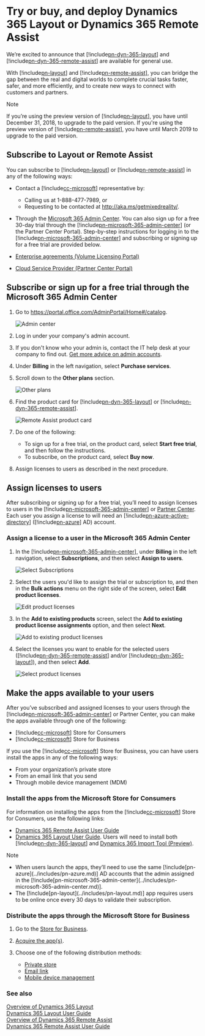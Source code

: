 # Try or buy, and deploy Dynamics 365 Layout or Dynamics 365 Remote Assist

We’re excited to announce that [!include[pn-dyn-365-layout](../includes/pn-dyn-365-layout.md)] and [!include[pn-dyn-365-remote-assist](../includes/pn-dyn-365-remote-assist.md)] are available for general use.

With [!include[pn-layout](../includes/pn-layout.md)] and [!include[pn-remote-assist](../includes/pn-remote-assist.md)], you can bridge the gap between the real and digital worlds to complete crucial tasks faster, safer, and more efficiently, and to create new ways to connect with customers and partners.

> [!NOTE]
> If you’re using the preview version of [!include[pn-layout](../includes/pn-layout.md)], you have until December 31, 2018, to upgrade to the paid version. If you're using the preview version of [!include[pn-remote-assist](../includes/pn-remote-assist.md)], you have until March 2019 to upgrade to the paid version.

## Subscribe to Layout or Remote Assist

You can subscribe to [!include[pn-layout](../includes/pn-layout.md)] or [!include[pn-remote-assist](../includes/pn-remote-assist.md)] in any of the following ways:

-   Contact a [!include[cc-microsoft](../includes/cc-microsoft.md)] representative by: 
    - Calling us at 1-888-477-7989, or
    - Requesting to be contacted at http://aka.ms/getmixedreality/.
    
-   Through the [Microsoft 365 Admin Center](https://portal.office.com/AdminPortal/Home#/catalog). You can also sign up for a free 30-day trial through the [!include[pn-microsoft-365-admin-center](../includes/pn-microsoft-365-admin-center.md)] (or the Partner Center Portal). Step-by-step instructions for logging in to the [!include[pn-microsoft-365-admin-center](../includes/pn-microsoft-365-admin-center.md)] and subscribing or signing up for a free trial are provided below.

-   [Enterprise agreements (Volume Licensing Portal)](https://www.microsoft.com/licensing/servicecenter/default.aspx)

-   [Cloud Service Provider (Partner Center Portal)](https://partner.microsoft.com/en-us/cloud-solution-provider/csp-partner)

## Subscribe or sign up for a free trial through the Microsoft 365 Admin Center

1. Go to https://portal.office.com/AdminPortal/Home#/catalog.

   ![Admin center](../media/AdminCenter.png "Admin Center")

2. Log in under your company's admin account.

3. If you don't know who your admin is, contact the IT help desk at your company to find out. [Get more advice on admin accounts](https://support.office.com/en-us/article/office-365-admin-overview-c7228a3e-061f-4575-b1ef-adf1d1669870?ui=en-US&rs=en-US&ad=US).

4. Under **Billing** in the left navigation, select **Purchase services**.
   
5. Scroll down to the **Other plans** section.

   ![Other plans](../media/OtherPlans.PNG "Select Other plans")
   
6. Find the product card for [!include[pn-dyn-365-layout](../includes/pn-dyn-365-layout.md)] or [!include[pn-dyn-365-remote-assist](../includes/pn-dyn-365-remote-assist.md)].

   ![Remote Assist product card](../media/ProductCard.PNG "Find Remote Assist product card")
   
7. Do one of the following:
   - To sign up for a free trial, on the product card, select **Start free trial**, and then follow the instructions.
   - To subscribe, on the product card, select **Buy now**. 
   
8. Assign licenses to users as described in the next procedure.

## Assign licenses to users

After subscribing or signing up for a free trial, you’ll need to assign licenses to users in the [!include[pn-microsoft-365-admin-center](../includes/pn-microsoft-365-admin-center.md)] or [Partner Center](https://partner.microsoft.com/en-us/cloud-solution-provider/csp-partner). Each user you
assign a license to will need an [!include[pn-azure-active-directory](../includes/pn-azure-active-directory.md)] ([!include[pn-azure](../includes/pn-azure.md)] AD) account.

### Assign a license to a user in the Microsoft 365 Admin Center

1. In the [!include[pn-microsoft-365-admin-center](../includes/pn-microsoft-365-admin-center.md)], under **Billing** in the left navigation, select **Subscriptions**, and then select **Assign to users**.

   ![Select Subscriptions](../media/AssignUsers.PNG "Select Subscriptions")
   
2. Select the users you'd like to assign the trial or subscription to, and then in the **Bulk actions** menu on the right side of the screen, select **Edit product licenses**. 

   ![Edit product licenses](../media/EditLicenses.PNG "Edit product licenses")
   
3. In the **Add to existing products** screen, select the **Add to existing product license assignments** option, and then select **Next**.

   ![Add to existing product licenses](../media/AddProductLicenses.png "Add to existing product licenses")
   
4. Select the licenses you want to enable for the selected users ([!include[pn-dyn-365-remote-assist](../includes/pn-dyn-365-remote-assist.md)] and/or [!include[pn-dyn-365-layout](../includes/pn-dyn-365-layout.md)]), and then select **Add**.

   ![Select product licenses](../media/SelectLicenses.PNG "Select product licenses")

## Make the apps available to your users

After you’ve subscribed and assigned licenses to your users through the [!include[pn-microsoft-365-admin-center](../includes/pn-microsoft-365-admin-center.md)] or Partner Center, you can make the apps available through one of
the following:

-   [!include[cc-microsoft](../includes/cc-microsoft.md)] Store for Consumers
-   [!include[cc-microsoft](../includes/cc-microsoft.md)] Store for Business

If you use the [!include[cc-microsoft](../includes/cc-microsoft.md)] Store for Business, you can have users install the apps
in any of the following ways:

-   From your organization’s private store
-   From an email link that you send
-   Through mobile device management (MDM)

### Install the apps from the Microsoft Store for Consumers

For information on installing the apps from the [!include[cc-microsoft](../includes/cc-microsoft.md)] Store for Consumers,
use the following links:

-   [Dynamics 365 Remote Assist User Guide](../remote-assist/user-guide.md)
-   [Dynamics 365 Layout User Guide](../layout/user-guide.md). Users will need to install both [!include[pn-dyn-365-layout](../includes/pn-dyn-365-layout.md)] and [Dynamics 365 Import Tool (Preview)](../layout/user-guide.md).

> [!NOTE]
> <ul><li>When users launch the apps, they’ll need to use the same [!include[pn-azure](../includes/pn-azure.md)] AD accounts that the admin assigned in the [!include[pn-microsoft-365-admin-center](../includes/pn-microsoft-365-admin-center.md)].</li>
> <li>The [!include[pn-layout](../includes/pn-layout.md)] app requires users to be online once every 30 days to validate their subscription.</li></ul>

### Distribute the apps through the Microsoft Store for Business

1.  Go to the [Store for Business](https://businessstore.microsoft.com/en-us/store).

2.  [Acquire the app(s)](https://docs.microsoft.com/en-us/microsoft-store/acquire-apps-microsoft-store-for-business).

3.  Choose one of the following distribution methods:

    -   [Private store](https://docs.microsoft.com/en-us/microsoft-store/distribute-apps-from-your-private-store)
    -   [Email link](https://docs.microsoft.com/en-us/microsoft-store/assign-apps-to-employees)
    -   [Mobile device management](https://docs.microsoft.com/en-us/microsoft-store/configure-mdm-provider-microsoft-store-for-business)

### See also
[Overview of Dynamics 365 Layout](../layout/index.md)<br/>
[Dynamics 365 Layout User Guide](../layout/user-guide.md)<br/>
[Overview of Dynamics 365 Remote Assist](../remote-assist/index.md)<br/>
[Dynamics 365 Remote Assist User Guide](../remote-assist/user-guide.md)<br/>
